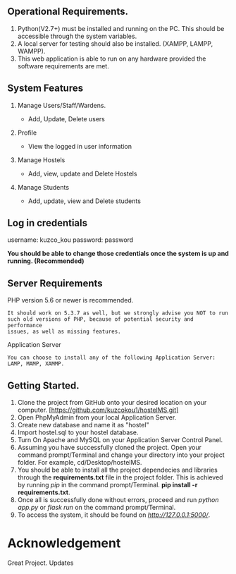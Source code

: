 ## Operational Requirements.

1. Python(V2.7+) must be installed and running on the PC. This should be accessible through the system variables. 
2. A local server for testing should also be installed. (XAMPP, LAMPP, WAMPP).
3. This web application is able to run on any hardware provided the software requirements are met.

## System Features

1. Manage Users/Staff/Wardens.
	* Add, Update, Delete users

2. Profile
	* View the logged in user information

3. Manage Hostels
	* Add, view, update and Delete Hostels

4. Manage Students
	* Add, update, view and Delete students


## Log in credentials

username: kuzco_kou
password: password

**You should be able to change those credentials once the system is up and running. (Recommended)**


## Server Requirements

PHP version 5.6 or newer is recommended.

    It should work on 5.3.7 as well, but we strongly advise you NOT to run
    such old versions of PHP, because of potential security and performance
    issues, as well as missing features.

Application Server

    You can choose to install any of the following Application Server: LAMP, MAMP, XAMMP. 


## Getting Started.

1. Clone the project from GitHub onto your desired location on your computer. [https://github.com/kuzcokou1/hostelMS.git]
2. Open PhpMyAdmin from your local Application Server.
3. Create new database and name it as "hostel"
4. Import hostel.sql to your hostel database.
5. Turn On Apache and MySQL on your Application Server Control Panel.
6. Assuming you have successfully cloned the project. Open your command prompt/Terminal and change your directory into your project folder. For example, cd/Desktop/hostelMS.
7. You should be able to install all the project dependecies and libraries through the **requirements.txt** file in the project folder. This is achieved by running *pip* in the command prompt/Terminal. **pip install -r requirements.txt**. 
8. Once all is successfully done without errors, proceed and run *python app.py* or *flask run* on the command prompt/Terminal.
9. To access the system, it should be found on *http://127.0.0.1:5000/*.


# Acknowledgement

Great Project. Updates